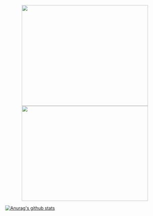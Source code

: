 <p align="center">
<img src="https://i.imgur.com/WAtGNF6.png" width="400px" height="318px"/> <img src="https://i.imgur.com/d9ulNUe.gif" width="400" height="300"/>

[![Anurag's github stats](https://github-readme-stats.vercel.app/api?username=Adriano-js)](https://github.com/anuraghazra/github-readme-stats)
</p>
